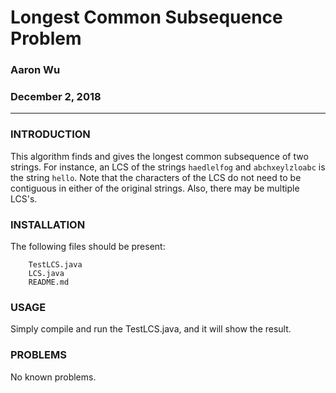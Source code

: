 # Longest Common Subsequence Problem
### Aaron Wu ###
### December 2, 2018 ###
---
### INTRODUCTION ###

This algorithm finds and gives the longest common subsequence of two strings. For instance, an LCS of the strings `haedlelfog` and `abchxeylzloabc` is the string `hello`. Note that the characters of the LCS do not need to be contiguous in either of the original strings. Also, there may be multiple LCS's.

### INSTALLATION ###

The following files should be present:
```	
	TestLCS.java
	LCS.java
	README.md
```	

### USAGE ###

Simply compile and run the TestLCS.java, and it will show the result.

### PROBLEMS ###

No known problems.
